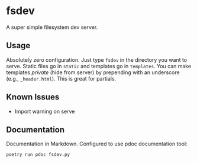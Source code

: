 # fsdev

A super simple filesystem dev server.

## Usage

Absolutely zero configuration. Just type `fsdev` in the directory you want to serve. Static files go in `static` and templates go in `templates`. You can make templates *private* (hide from server) by prepending with an underscore (e.g., `_header.html`). This is great for partials.

## Known Issues

-   Import warning on serve

## Documentation

Documentation in Markdown. Configured to use pdoc documentation tool:

```
poetry run pdoc fsdev.py
```
